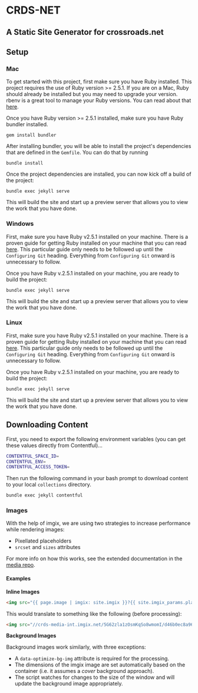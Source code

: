 # CRDS-NET
## A Static Site Generator for crossroads.net

## Setup

### Mac
To get started with this project, first make sure you have Ruby installed. This
project requires the use of Ruby version >= 2.5.1. If you are on a Mac, Ruby should
already be installed but you may need to upgrade your version. rbenv is a great tool
to manage your Ruby versions. You can read about that
[here](https://github.com/rbenv/rbenv#installation).

Once you have Ruby version >= 2.5.1 installed, make sure you have Ruby bundler
installed.

`gem install bundler`

After installing bundler, you will be able to install the project's dependencies that
are defined in the `Gemfile`. You can do that by running

`bundle install`

Once the project dependencies are installed, you can now kick off a build of the
project:

`bundle exec jekyll serve`

This will build the site and start up a preview server that allows you to view the
work that you have done.

### Windows
First, make sure you have Ruby v2.5.1 installed on your machine. There is a proven guide
for getting Ruby installed on your machine that you can read
[here](https://gorails.com/setup/windows/10#ruby). This particular
guide only needs to be followed up until the `Configuring Git` heading. Everything
from `Configuring Git` onward is unnecessary to follow.

Once you have Ruby v.2.5.1 installed on your machine, you are ready to build the project:

`bundle exec jekyll serve`

This will build the site and start up a preview server that allows you to view the
work that you have done.

### Linux
First, make sure you have Ruby v2.5.1 installed on your machine. There is a proven guide
for getting Ruby installed on your machine that you can read
[here](https://gorails.com/setup/ubuntu/16.04). This particular
guide only needs to be followed up until the `Configuring Git` heading. Everything
from `Configuring Git` onward is unnecessary to follow.

Once you have Ruby v.2.5.1 installed on your machine, you are ready to build the project:

`bundle exec jekyll serve`

This will build the site and start up a preview server that allows you to view the
work that you have done.

## Downloading Content

First, you need to export the following environment variables (you can get these
values directly from Contentful)...

```bash
CONTENTFUL_SPACE_ID=
CONTENTFUL_ENV=
CONTENTFUL_ACCESS_TOKEN=
```

Then run the following command in your bash prompt to download content to your local
`collections` directory.

```bash
bundle exec jekyll contentful
```

### Images

With the help of imgix, we are using two strategies to increase performance while rendering images:

- Pixellated placeholders
- `srcset` and `sizes` attributes

For more info on how this works, see the extended documentation in the [media repo](https://github.com/crdschurch/crds-media/blob/development/README.md#images).

#### Examples

**Inline Images**
```html
<img src="{{ page.image | imgix: site.imgix }}?{{ site.imgix_params.placeholder }}" sizes="{{ site.image_sizes.full_width }}" data-optimize-img>
```

This would translate to something like the following (before processing):

```html
<img src="//crds-media-int.imgix.net/5G62zla1zOsmKqSo8wmomI/d46b0ec8a96339c72f25b56b7c2dd99b/isle-of-skye.jpg?auto=format,compress&w=10" sizes="100vw" data-optimize-img>
```

**Background Images**

Background images work similarly, with three exceptions:

- A `data-optimize-bg-img` attribute is required for the processing.
- The dimensions of the imgix image are set automatically based on the container (i.e. it assumes a _cover_ background approach).
- The script watches for changes to the size of the window and will update the background image appropriately.
